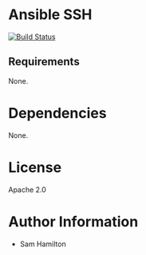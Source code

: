 # Ansible SSH

[![Build Status](https://travis-ci.org/blazingbarons/ansible-role-ssh.svg?branch=master)](https://travis-ci.org/blazingbarons/ansible-role-ssh)

## Requirements

None.

# Dependencies

None.

# License

Apache 2.0

# Author Information

- Sam Hamilton
